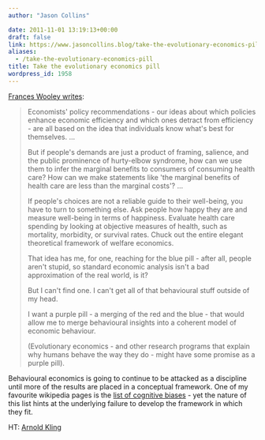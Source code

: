```yaml
---
author: "Jason Collins"

date: 2011-11-01 13:19:13+00:00
draft: false
link: https://www.jasoncollins.blog/take-the-evolutionary-economics-pill/
aliases:
  - /take-the-evolutionary-economics-pill
title: Take the evolutionary economics pill
wordpress_id: 1958
---
```


[Frances Wooley writes](http://worthwhile.typepad.com/worthwhile_canadian_initi/2011/09/the-behavioural-economists-dilemma-induction-versus-deduction.html):



<blockquote>Economists' policy recommendations - our ideas about which policies enhance economic efficiency and which ones detract from efficiency - are all based on the idea that individuals know what's best for themselves. ...

But if people's demands are just a product of framing, salience, and the public prominence of hurty-elbow syndrome, how can we use them to infer the marginal benefits to consumers of consuming health care? How can we make statements like 'the marginal benefits of health care are less than the marginal costs'? ...

If people's choices are not a reliable guide to their well-being, you have to turn to something else. Ask people how happy they are and measure well-being in terms of happiness. Evaluate health care spending by looking at objective measures of health, such as mortality, morbidity, or survival rates. Chuck out the entire elegant theoretical framework of welfare economics.

That idea has me, for one, reaching for the blue pill - after all, people aren't stupid, so standard economic analysis isn't a bad approximation of the real world, is it?

But I can't find one. I can't get all of that behavioural stuff outside of my head.

I want a purple pill - a merging of the red and the blue - that would allow me to merge behavioural insights into a coherent model of economic behaviour.

(Evolutionary economics - and other research programs that explain why humans behave the way they do - might have some promise as a purple pill).</blockquote>



Behavioural economics is going to continue to be attacked as a discipline until more of the results are placed in a conceptual framework. One of my favourite wikipedia pages is the [list of cognitive biases](http://en.wikipedia.org/wiki/List_of_cognitive_biases) - yet the nature of this list hints at the underlying failure to develop the framework in which they fit.

HT: [Arnold Kling](http://econlog.econlib.org/archives/2011/09/the_rabbit_hole.html)
